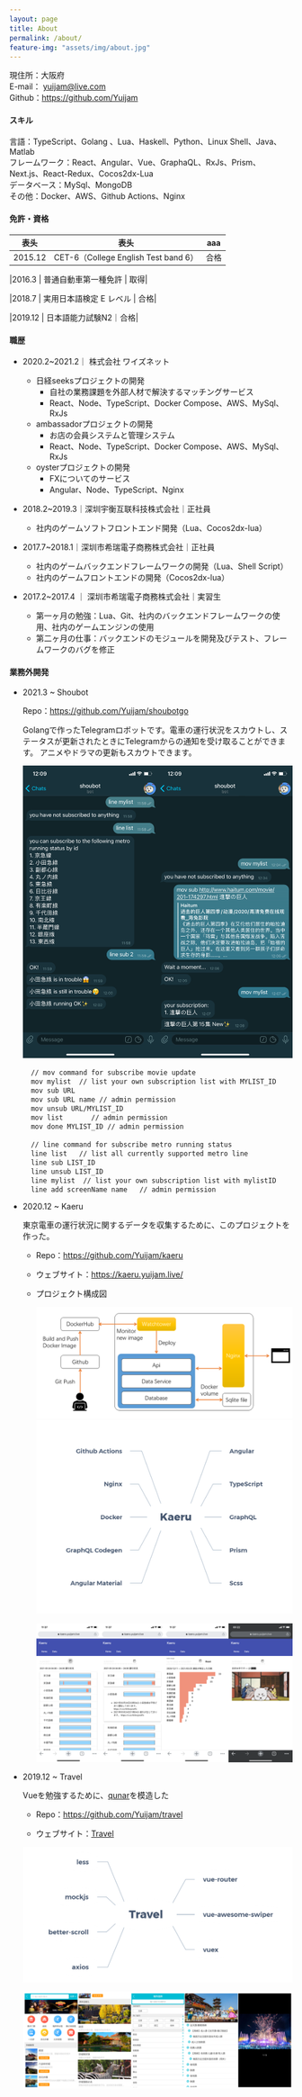 ```yaml
---
layout: page
title: About
permalink: /about/
feature-img: "assets/img/about.jpg"
---
```

現住所：大阪府<br>
E-mail： yuijam@live.com<br>
Github：<https://github.com/Yuijam>

#### スキル
言語：TypeScript、Golang 、Lua、Haskell、Python、Linux Shell、Java、Matlab<br>
フレームワーク：React、Angular、Vue、GraphaQL、RxJs、Prism、Next.js、React-Redux、Cocos2dx-Lua<br>
データベース：MySql、MongoDB<br>
その他：Docker、AWS、Github Actions、Nginx

####          免許・資格
|  表头  | 表头  | aaa|
|  ---- |----|----|
|2015.12 | CET-6（College English Test band 6）| 合格|

|2016.3 | 普通自動車第一種免許 | 取得|

|2018.7 | 実用日本語検定 E レベル | 合格|

|2019.12 | 日本語能力試験N2｜合格|

#### 職歴

- 2020.2~2021.2｜ 株式会社 ワイズネット
  - 日経seeksプロジェクトの開発
    - 自社の業務課題を外部人材で解決するマッチングサービス 
    - React、Node、TypeScript、Docker Compose、AWS、MySql、RxJs
  - ambassadorプロジェクトの開発
    - お店の会員システムと管理システム
    - React、Node、TypeScript、Docker Compose、AWS、MySql、RxJs
  - oysterプロジェクトの開発
    - FXについてのサービス
    - Angular、Node、TypeScript、Nginx
  
- 2018.2~2019.3｜深圳宇衡互联科技株式会社｜正社員
  -  社内のゲームソフトフロントエンド開発（Lua、Cocos2dx-lua）
- 2017.7~2018.1｜深圳市希瑞電子商務株式会社｜正社員
  - 社内のゲームバックエンドフレームワークの開発（Lua、Shell Script）
  - 社内のゲームフロントエンドの開発（Cocos2dx-lua）
- 2017.2~2017.4 ｜ 深圳市希瑞電子商務株式会社｜実習生
  - 第一ヶ月の勉強：Lua、Git、社内のバックエンドフレームワークの使用、社内のゲームエンジンの使用
  - 第二ヶ月の仕事：バックエンドのモジュールを開発及びテスト、フレームワークのバグを修正

#### 業務外開発

- 2021.3 ~ Shoubot

  Repo：https://github.com/Yuijam/shoubotgo

  Golangで作ったTelegramロボットです。電車の運行状況をスカウトし、ステータスが更新されたときにTelegramからの通知を受け取ることができます。 アニメやドラマの更新もスカウトできます。

  ![](images/about/shoubotgoall.png)

  ```
    // mov command for subscribe movie update
    mov mylist  // list your own subscription list with MYLIST_ID
    mov sub URL
    mov sub URL name // admin permission
    mov unsub URL/MYLIST_ID 
    mov list       // admin permission
    mov done MYLIST_ID // admin permission
    
    // line command for subscribe metro running status
    line list   // list all currently supported metro line
    line sub LIST_ID
    line unsub LIST_ID
    line mylist  // list your own subscription list with mylistID
    line add screenName name   // admin permission
  ```

- 2020.12 ~ Kaeru

  東京電車の運行状況に関するデータを収集するために、このプロジェクトを作った。

  - Repo：https://github.com/Yuijam/kaeru

  - ウェブサイト：https://kaeru.yuijam.live/

  - プロジェクト構成図

    ![](images/about/kaerugraph.png)
    ![](images/about/kaeru.png)

    ![](images/about/kaeruall.png)

- 2019.12 ~ Travel

  Vueを勉強するために、[qunar]( http://touch.piao.qunar.com/ )を模造した

  - Repo：https://github.com/Yuijam/travel

  - ウェブサイト：[Travel](https://condescending-carson-c7c441.netlify.com/#/)

  ![](images/about/Travel.png)

  

  ![travelall](images/about/travelall.PNG)